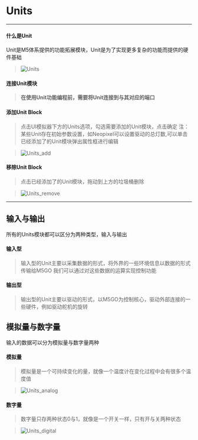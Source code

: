 # Units
__________________________

#### 什么是Unit

Unit是M5体系提供的功能拓展模块，Unit是为了实现更多复杂的功能而提供的硬件基础

>![Units](/image/Units/Units.jpg)

#### 连接Unit模块

>__在使用Unit功能编程前，需要将Unit连接到与其对应的端口__

#### 添加Unit Block

>点击UI模拟器下方的Units选项，勾选需要添加的Unit模块，点击确定
>注：某些Unit存在初始参数设置，如Neopixel可以设置驱动的总灯数,可以单击已经添加了的Unit模块弹出属性框进行编辑

>![Units_add](/image/Units/Units_add.gif) 

#### 移除Unit Block

>点击已经添加了的Unit模块，拖动到上方的垃圾桶删除

>![Units_remove](/image/Units/Units_remove.gif) 

_________________________________

## 输入与输出

所有的Units模块都可以区分为两种类型，输入与输出

#### 输入型

>输入型的Unit主要以采集数据的形式，将外界的一些环境信息以数据的形式传输给M5GO
>我们可以通过对这些数据的运算实现控制功能

#### 输出型

>输出型的Unit主要以驱动的形式，以M5GO为控制核心，驱动外部连接的一些硬件，例如驱动舵机的旋转


## 模拟量与数字量

输入的数据可以分为模拟量与数字量两种

#### 模拟量

>模拟量是一个可持续变化的量，就像一个温度计在变化过程中会有很多个温度值

>![Units_analog](/image/Units/Units_analog.png)

#### 数字量

>数字量只存两种状态0与1，就像是一个开关一样，只有开与关两种状态

>![Units_digital](/image/Units/Units_digital.png)
